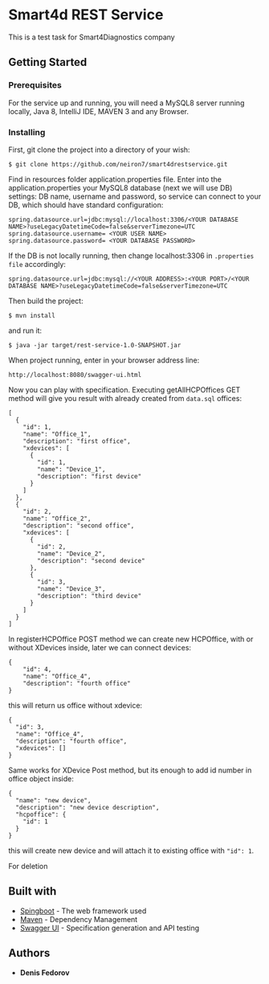 # Smart4d REST Service

This is a test task for Smart4Diagnostics company

## Getting Started

### Prerequisites

For the service up and running, you will need a MySQL8 server running locally, Java 8, IntelliJ IDE, MAVEN 3 and any Browser.

### Installing

First, git clone the project into a directory of your wish:
```
$ git clone https://github.com/neiron7/smart4drestservice.git
```

Find in resources folder application.properties file. Enter into the application.properties your MySQL8 database (next we will use DB) settings: DB name, username and password, so service can connect to your DB, which should have standard configuration:
```
spring.datasource.url=jdbc:mysql://localhost:3306/<YOUR DATABASE NAME>?useLegacyDatetimeCode=false&serverTimezone=UTC
spring.datasource.username= <YOUR USER NAME>
spring.datasource.password= <YOUR DATABASE PASSWORD>
```
If the DB is not locally running, then change localhost:3306 in ```.properties file``` accordingly:
```
spring.datasource.url=jdbc:mysql://<YOUR ADDRESS>:<YOUR PORT>/<YOUR DATABASE NAME>?useLegacyDatetimeCode=false&serverTimezone=UTC
```
Then build the project:
```
$ mvn install
```
and run it:
```
$ java -jar target/rest-service-1.0-SNAPSHOT.jar
```
When project running, enter in your browser address line:
```
http://localhost:8080/swagger-ui.html
```
Now you can play with specification.
Executing getAllHCPOffices GET method will give you result with already created from ```data.sql``` offices:
```
[
  {
    "id": 1,
    "name": "Office_1",
    "description": "first office",
    "xdevices": [
      {
        "id": 1,
        "name": "Device_1",
        "description": "first device"
      }
    ]
  },
  {
    "id": 2,
    "name": "Office_2",
    "description": "second office",
    "xdevices": [
      {
        "id": 2,
        "name": "Device_2",
        "description": "second device"
      },
      {
        "id": 3,
        "name": "Device_3",
        "description": "third device"
      }
    ]
  }
]
```
In registerHCPOffice POST method we can create new HCPOffice, with or without XDevices inside, later we can connect devices:
```
{
    "id": 4,
    "name": "Office_4",
    "description": "fourth office"
}
```
this will return us office without xdevice:
```
{
  "id": 3,
  "name": "Office_4",
  "description": "fourth office",
  "xdevices": []
}
```

Same works for XDevice Post method, but its enough to add id number in office object inside:
```
{
  "name": "new device",
  "description": "new device description",
  "hcpoffice": {    
    "id": 1    
  }    
}
```
this will create new device and will attach it to existing office with ```"id": 1```.

For deletion

## Built with

* [Spingboot](https://spring.io/projects/spring-boot) - The web framework used
* [Maven](https://maven.apache.org/) - Dependency Management
* [Swagger UI](https://swagger.io/tools/swagger-ui/) - Specification generation and API testing

## Authors

* **Denis Fedorov** 